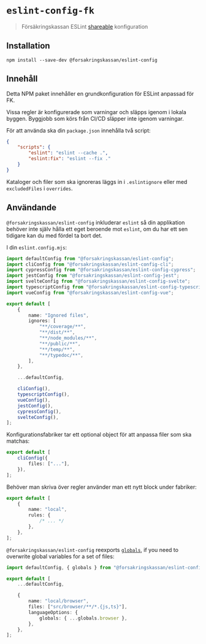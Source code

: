 # `eslint-config-fk`

> Försäkringskassan ESLint [shareable](http://eslint.org/docs/developer-guide/shareable-configs.html) konfiguration

## Installation

```
npm install --save-dev @forsakringskassan/eslint-config
```

## Innehåll

Detta NPM paket innehåller en grundkonfiguration för ESLint anpassad för FK.

Vissa regler är konfigurerade som varningar och släpps igenom i lokala byggen.
Byggjobb som körs från CI/CD släpper inte igenom varningar.

För att använda ska din `package.json` innehålla två script:

```json
{
    "scripts": {
        "eslint": "eslint --cache .",
        "eslint:fix": "eslint --fix ."
    }
}
```

Kataloger och filer som ska ignoreras läggs in i `.eslintignore` eller med `excludedFiles` i `overrides`.

## Användande

`@forsakringskassan/eslint-config` inkluderar `eslint` så din applikation behöver inte själv hålla ett eget beroende mot `eslint`, om du har ett sen tidigare kan du med fördel ta bort det.

I din `eslint.config.mjs`:

```ts
import defaultConfig from "@forsakringskassan/eslint-config";
import cliConfig from "@forsakringskassan/eslint-config-cli";
import cypressConfig from "@forsakringskassan/eslint-config-cypress";
import jestConfig from "@forsakringskassan/eslint-config-jest";
import svelteConfig from "@forsakringskassan/eslint-config-svelte";
import typescriptConfig from "@forsakringskassan/eslint-config-typescript";
import vueConfig from "@forsakringskassan/eslint-config-vue";

export default [
    {
        name: "Ignored files",
        ignores: [
            "**/coverage/**",
            "**/dist/**",
            "**/node_modules/**",
            "**/public/**",
            "**/temp/**",
            "**/typedoc/**",
        ],
    },

    ...defaultConfig,

    cliConfig(),
    typescriptConfig(),
    vueConfig(),
    jestConfig(),
    cypressConfig(),
    svelteConfig(),
];
```

Konfigurationsfabriker tar ett optional object för att anpassa filer som ska matchas:

```ts
export default [
    cliConfig({
        files: ["..."],
    }),
];
```

Behöver man skriva över regler använder man ett nytt block under fabriker:

```ts
export default [
    {
        name: "local",
        rules: {
            /* ... */
        },
    },
];
```

`@forsakringskassan/eslint-config` reexports [`globals`][npm:globals], if you need to overwrite global variables for a set of files:

[npm:globals]: https://www.npmjs.com/package/globals

```ts
import defaultConfig, { globals } from "@forsakringskassan/eslint-config";

export default [
    ...defaultConfig,

    {
        name: "local/browser",
        files: ["src/browser/**/*.{js,ts}"],
        languageOptions: {
            globals: { ...globals.browser },
        },
    },
];
```

